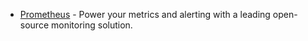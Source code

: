 * [Prometheus](https://prometheus.io/) - Power your metrics and alerting with a leading open-source monitoring solution.